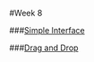 #Week 8

###[Simple Interface](https://github.com/zevenrodriguez/CIM540-640/blob/master/examples/p5Examples/week8/simpleInterface/sketch.js)

###[Drag and Drop](https://github.com/zevenrodriguez/CIM540-640/blob/master/examples/p5Examples/week8/dragDrop/sketch.js)
